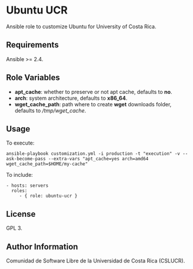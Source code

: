 Ubuntu UCR
===========

Ansible role to customize Ubuntu for University of Costa Rica.

Requirements
------------

Ansible >= 2.4.

Role Variables
--------------

- **apt_cache**: whether to preserve or not apt cache, defaults to **no**.
- **arch**: system architecture, defaults to **x86_64**.
- **wget_cache_path**: path where to create **wget** downloads folder, defaults to */tmp/wget_cache*.

Usage
-----

To execute:

    ansible-playbook customization.yml -i production -t "execution" -v --ask-become-pass --extra-vars "apt_cache=yes arch=amd64 wget_cache_path=$HOME/my-cache"

To include:

    - hosts: servers
      roles:
         - { role: ubuntu-ucr }

License
-------

GPL 3.

Author Information
------------------

Comunidad de Software Libre de la Universidad de Costa Rica (CSLUCR).
